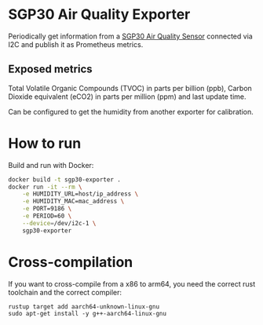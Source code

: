# SGP30 Air Quality Exporter

Periodically get information from a [SGP30 Air Quality Sensor](https://shop.pimoroni.com/products/sgp30-air-quality-sensor-breakout?variant=30924091719763) connected via I2C and publish it as Prometheus metrics.

## Exposed metrics

Total Volatile Organic Compounds (TVOC) in parts per billion (ppb), Carbon Dioxide equivalent (eCO2) in parts per million (ppm) and last update time.

Can be configured to get the humidity from another exporter for calibration.

# How to run

Build and run with Docker:

```sh
docker build -t sgp30-exporter .
docker run -it --rm \
    -e HUMIDITY_URL=host/ip_address \
    -e HUMIDITY_MAC=mac_address \
    -e PORT=9186 \
    -e PERIOD=60 \
    --device=/dev/i2c-1 \
    sgp30-exporter
```

# Cross-compilation

If you want to cross-compile from a x86 to arm64, you need the correct rust toolchain and the correct compiler:

```shell
rustup target add aarch64-unknown-linux-gnu
sudo apt-get install -y g++-aarch64-linux-gnu
```
